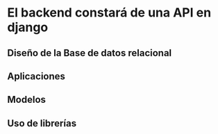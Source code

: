 # El backend constará de una API en django

## Diseño de la Base de datos relacional

## Aplicaciones

## Modelos

## Uso de librerías